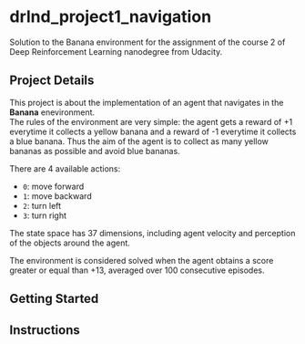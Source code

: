 # drlnd_project1_navigation
Solution to the Banana environment for the assignment of the course 2 of Deep Reinforcement Learning nanodegree from Udacity.

## Project Details
This project is about the implementation of an agent that navigates in the **Banana** enevironment.   
The rules of the environment are very simple: the agent gets a reward of +1 everytime it collects a yellow banana 
and a reward of -1 everytime it collects a blue banana. Thus the aim of the agent is to collect as many yellow bananas 
as possible and avoid blue bananas.

There are 4 available actions:
- `0`: move forward
- `1`: move backward
- `2`: turn left
- `3`: turn right

The state space has 37 dimensions, including agent velocity and perception of the objects around the agent.

The environment is considered solved when the agent obtains a score greater or equal than +13, 
averaged over 100 consecutive episodes.

## Getting Started


## Instructions